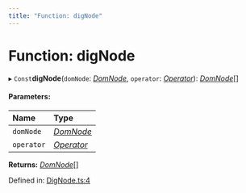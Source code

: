 ```yaml
---
title: "Function: digNode"
---
```


# Function: digNode

▸ `Const`**digNode**(`domNode`: [*DomNode*](../classes/domnode.md), `operator`: [*Operator*](../interfaces/operator.md)): [*DomNode*](../classes/domnode.md)[]

#### Parameters:

Name | Type |
:------ | :------ |
`domNode` | [*DomNode*](../classes/domnode.md) |
`operator` | [*Operator*](../interfaces/operator.md) |

**Returns:** [*DomNode*](../classes/domnode.md)[]

Defined in: [DigNode.ts:4](https://github.com/44x1carbon/gigantes/blob/2721068/src/DigNode.ts#L4)
